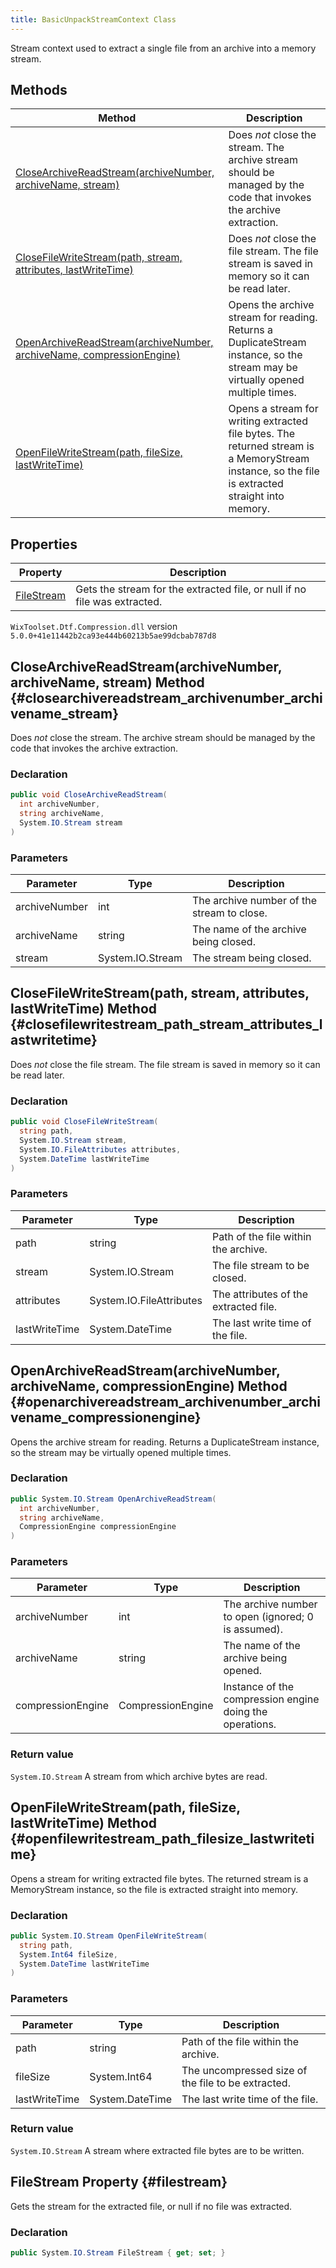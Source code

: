 ```yaml
---
title: BasicUnpackStreamContext Class
---
```

Stream context used to extract a single file from an archive into a memory stream.
## Methods
| Method | Description |
| ------ | ----------- |
| [CloseArchiveReadStream(archiveNumber, archiveName, stream)](#closearchivereadstream_archivenumber_archivename_stream) | Does *not* close the stream. The archive stream should be managed by the code that invokes the archive extraction. |
| [CloseFileWriteStream(path, stream, attributes, lastWriteTime)](#closefilewritestream_path_stream_attributes_lastwritetime) | Does *not* close the file stream. The file stream is saved in memory so it can be read later. |
| [OpenArchiveReadStream(archiveNumber, archiveName, compressionEngine)](#openarchivereadstream_archivenumber_archivename_compressionengine) | Opens the archive stream for reading. Returns a DuplicateStream instance, so the stream may be virtually opened multiple times. |
| [OpenFileWriteStream(path, fileSize, lastWriteTime)](#openfilewritestream_path_filesize_lastwritetime) | Opens a stream for writing extracted file bytes. The returned stream is a MemoryStream instance, so the file is extracted straight into memory. |
## Properties
| Property | Description |
| ------ | ----------- |
| [FileStream](#filestream) | Gets the stream for the extracted file, or null if no file was extracted. |
`WixToolset.Dtf.Compression.dll` version `5.0.0+41e11442b2ca93e444b60213b5ae99dcbab787d8`
## CloseArchiveReadStream(archiveNumber, archiveName, stream) Method {#closearchivereadstream_archivenumber_archivename_stream}
Does *not* close the stream. The archive stream should be managed by the code that invokes the archive extraction.
### Declaration
```cs
public void CloseArchiveReadStream(
  int archiveNumber,
  string archiveName,
  System.IO.Stream stream
)
```
### Parameters
| Parameter | Type | Description |
| --------- | ---- | ----------- |
| archiveNumber | int | The archive number of the stream to close. |
| archiveName | string | The name of the archive being closed. |
| stream | System.IO.Stream | The stream being closed. |
## CloseFileWriteStream(path, stream, attributes, lastWriteTime) Method {#closefilewritestream_path_stream_attributes_lastwritetime}
Does *not* close the file stream. The file stream is saved in memory so it can be read later.
### Declaration
```cs
public void CloseFileWriteStream(
  string path,
  System.IO.Stream stream,
  System.IO.FileAttributes attributes,
  System.DateTime lastWriteTime
)
```
### Parameters
| Parameter | Type | Description |
| --------- | ---- | ----------- |
| path | string | Path of the file within the archive. |
| stream | System.IO.Stream | The file stream to be closed. |
| attributes | System.IO.FileAttributes | The attributes of the extracted file. |
| lastWriteTime | System.DateTime | The last write time of the file. |
## OpenArchiveReadStream(archiveNumber, archiveName, compressionEngine) Method {#openarchivereadstream_archivenumber_archivename_compressionengine}
Opens the archive stream for reading. Returns a DuplicateStream instance, so the stream may be virtually opened multiple times.
### Declaration
```cs
public System.IO.Stream OpenArchiveReadStream(
  int archiveNumber,
  string archiveName,
  CompressionEngine compressionEngine
)
```
### Parameters
| Parameter | Type | Description |
| --------- | ---- | ----------- |
| archiveNumber | int | The archive number to open (ignored; 0 is assumed). |
| archiveName | string | The name of the archive being opened. |
| compressionEngine | CompressionEngine | Instance of the compression engine doing the operations. |
### Return value
`System.IO.Stream` A stream from which archive bytes are read.
## OpenFileWriteStream(path, fileSize, lastWriteTime) Method {#openfilewritestream_path_filesize_lastwritetime}
Opens a stream for writing extracted file bytes. The returned stream is a MemoryStream instance, so the file is extracted straight into memory.
### Declaration
```cs
public System.IO.Stream OpenFileWriteStream(
  string path,
  System.Int64 fileSize,
  System.DateTime lastWriteTime
)
```
### Parameters
| Parameter | Type | Description |
| --------- | ---- | ----------- |
| path | string | Path of the file within the archive. |
| fileSize | System.Int64 | The uncompressed size of the file to be extracted. |
| lastWriteTime | System.DateTime | The last write time of the file. |
### Return value
`System.IO.Stream` A stream where extracted file bytes are to be written.
## FileStream Property {#filestream}
Gets the stream for the extracted file, or null if no file was extracted.
### Declaration
```cs
public System.IO.Stream FileStream { get; set; }
```
